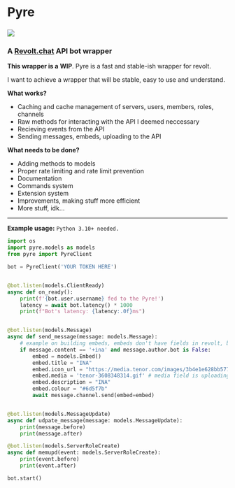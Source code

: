 # **Pyre**

### ![](https://autumn.revolt.chat/attachments/_2UsmLFHBOWEELm4Tzx-wJTusxWAf4RJuVHpUo8OBp/Pyre_20230629112501.png?width=100)

### **A** [**Revolt.chat**](https://revolt.chat) **API bot wrapper**

**This wrapper is a** **WIP**. Pyre is a fast and stable-ish wrapper for revolt.

I want to achieve a wrapper that will be stable, easy to use and understand.

**What works?**

- Caching and cache management of servers, users, members, roles, channels
- Raw methods for interacting with the API I deemed neccessary
- Recieving events from the API
- Sending messages, embeds, uploading to the API

**What needs to be done?**

- Adding methods to models
- Proper rate limiting and rate limit prevention
- Documentation
- Commands system
- Extension system
- Improvements, making stuff more efficient
- More stuff, idk...

---

**Example usage:**
`Python 3.10+ needed.`

```python
import os
import pyre.models as models
from pyre import PyreClient

bot = PyreClient('YOUR TOKEN HERE')


@bot.listen(models.ClientReady)
async def on_ready():
    print(f'{bot.user.username} fed to the Pyre!')
    latency = await bot.latency() * 1000
    print(f"Bot's latency: {latency:.0f}ms")


@bot.listen(models.Message)
async def send_message(message: models.Message):
    # example on building embeds, embeds don't have fields in revolt, but I'm thinking on adding a system like that that will use description
    if message.content == '+ina' and message.author.bot is False:
        embed = models.Embed()
        embed.title = "INA"
        embed.icon_url = "https://media.tenor.com/images/3b4e1e628bb5778cc1b27b66a3f6b5d3/tenor.gif"
        embed.media = 'tenor-3608348314.gif' # media field is uploading an image file to revolt, like an attachment
        embed.description = "INA"
        embed.colour = "#6d5f7b"
        await message.channel.send(embed=embed)


@bot.listen(models.MessageUpdate)
async def udpate_message(message: models.MessageUpdate):
    print(message.before)
    print(message.after)

@bot.listen(models.ServerRoleCreate)
async def memupd(event: models.ServerRoleCreate):
    print(event.before)
    print(event.after)

bot.start()
```
